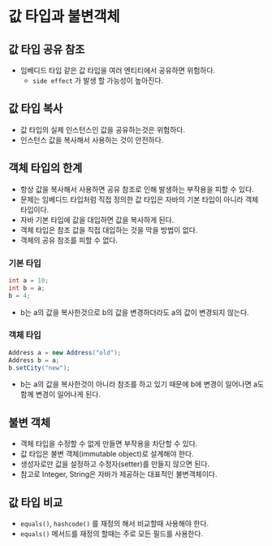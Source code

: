 # 값 타입과 불변객체

## 값 타입 공유 참조
- 임베디드 타입 같은 값 타입을 여러 엔티티에서 공유하면 위험하다.
    - `side effect` 가 발생 할 가능성이 높아진다.

## 값 타입 복사
- 값 타입의 실제 인스턴스인 값을 공유하는것은 위험하다.
- 인스턴스 값을 복사해서 사용하는 것이 안전하다.

## 객체 타입의 한계
- 항상 값을 복사해서 사용하면 공유 참조로 인해 발생하는 부작용을 피할 수 있다.
- 문제는 임베디드 타입처럼 직접 정의한 값 타입은 자바의 기본 타입이 아니라 객체 타입이다.
- 자바 기본 타입에 값을 대입하면 값을 복사하게 된다.
- 객체 타입은 참조 값을 직접 대입하는 것을 막을 방법이 없다.
- 객체의 공유 참조를 피할 수 없다.

### 기본 타입
```java
int a = 10;
int b = a;
b = 4;
```
- b는 a의 값을 복사한것으로 b의 값을 변경하더라도 a의 값이 변경되지 않는다.

### 객체 타입
```java
Address a = new Address("old");
Address b = a;
b.setCity("new");
```
- b는 a의 값을 복사한것이 아니라 참조를 하고 있기 때문에 b에 변경이 일어나면 a도 함께 변경이 일어나게 된다.

## 불변 객체
- 객체 타입을 수정할 수 없게 만들면 부작용을 차단할 수 있다.
- 값 타입은 불변 객체(immutable object)로 설계해야 한다.
- 생성자로만 값을 설정하고 수정자(setter)를 만들지 않으면 된다.
- 참고로 Integer, String은 자바가 제공하는 대표적인 불변객체이다.

## 값 타입 비교
- `equals()`, `hashcode()` 를 재정의 해서 비교할때 사용해야 한다.
- `equals()` 메서드를 재정의 할때는 주로 모든 필드를 사용한다.